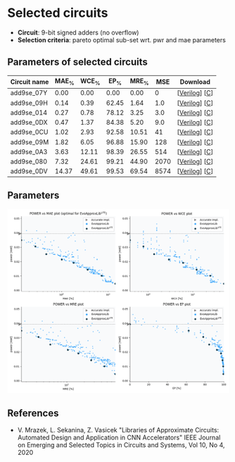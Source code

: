 
Selected circuits
===================
 - **Circuit**: 9-bit signed adders (no overflow)
 - **Selection criteria**: pareto optimal sub-set wrt. pwr and mae parameters

Parameters of selected circuits
----------------------------

| Circuit name | MAE<sub>%</sub> | WCE<sub>%</sub> | EP<sub>%</sub> | MRE<sub>%</sub> | MSE | Download |
| --- |  --- | --- | --- | --- | --- | --- | 
| add9se_07Y | 0.00 | 0.00 | 0.00 | 0.00 | 0 |  [[Verilog](add9se_07Y.v)]  [[C](add9se_07Y.c)] |
| add9se_09H | 0.14 | 0.39 | 62.45 | 1.64 | 1.0 |  [[Verilog](add9se_09H.v)]  [[C](add9se_09H.c)] |
| add9se_014 | 0.27 | 0.78 | 78.12 | 3.25 | 3.0 |  [[Verilog](add9se_014.v)]  [[C](add9se_014.c)] |
| add9se_0DX | 0.47 | 1.37 | 84.38 | 5.20 | 9.0 |  [[Verilog](add9se_0DX.v)]  [[C](add9se_0DX.c)] |
| add9se_0CU | 1.02 | 2.93 | 92.58 | 10.51 | 41 |  [[Verilog](add9se_0CU.v)]  [[C](add9se_0CU.c)] |
| add9se_09M | 1.82 | 6.05 | 96.88 | 15.90 | 128 |  [[Verilog](add9se_09M.v)]  [[C](add9se_09M.c)] |
| add9se_0A3 | 3.63 | 12.11 | 98.39 | 26.55 | 514 |  [[Verilog](add9se_0A3.v)]  [[C](add9se_0A3.c)] |
| add9se_080 | 7.32 | 24.61 | 99.21 | 44.90 | 2070 |  [[Verilog](add9se_080.v)]  [[C](add9se_080.c)] |
| add9se_0DV | 14.37 | 49.61 | 99.53 | 69.54 | 8574 |  [[Verilog](add9se_0DV.v)]  [[C](add9se_0DV.c)] |
    
Parameters
--------------
![Parameters figure](fig.png)

References
--------------
   - V. Mrazek, L. Sekanina, Z. Vasicek "Libraries of Approximate Circuits: Automated Design and Application in CNN Accelerators" IEEE Journal on Emerging and Selected Topics in Circuits and Systems, Vol 10, No 4, 2020

             